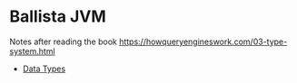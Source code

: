 # Ballista JVM

Notes after reading the book https://howqueryengineswork.com/03-type-system.html

- [Data Types](datatypes)